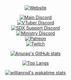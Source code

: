 <div align='center'>
  
  <a href='http://theblackarms.servehttp.com' title='TBA Website'>
      <img alt='Website' src='https://img.shields.io/website?down_color=%23FF0000&down_message=Offline&label=TBA Website&style=for-the-badge&up_color=00FF00&up_message=Online&url=http://theblackarms.servehttp.com&logo=https://cdn.discordapp.com/icons/809477903577251900/a_86b396d7a344f35b9c13fa29d8c7bf47.gif?size=4096'>
  
[![Main Discord](https://img.shields.io/discord/809477903577251900?style=for-the-badge&logo=appveyor?color=%23ff0000&label=The%20Black%20Arms)](https://discord.gg/pcfjyQ6z6z)  
[![VTuber Discord](https://img.shields.io/discord/797447807917096960?style=for-the-badge&logo=appveyor?color=%23ff0000&label=The%20Trigon)](https://discord.gg/4t5nNSW8yU)  
[![SDX Support Discord](https://img.shields.io/discord/745011216526737438?style=for-the-badge&logo=appveyor?color=%23ff0000&label=Support%20Server)](https://discord.gg/A9dca3N)  
[![Ministry Discord](https://img.shields.io/discord/657533624052219905?style=for-the-badge&logo=appveyor?color=%23000000&label=Ministry)](https://discord.gg/ministry)  
[![Patreon](https://img.shields.io/badge/Patreon-Donate-pink?style=for-the-badge)](https://www.patreon.com/PhoenixAceVFX)  
[![Twitch](https://img.shields.io/twitch/status/PhoenixAceVFX?label=PhoenixAceVFX%20Live&style=for-the-badge)](https://www.twitch.tv/PhoenixAceVFX)  

[![Anurag's GitHub stats](https://github-readme-stats.vercel.app/api?username=PhoenixAceVFX&show_icons=true&theme=chartreuse-dark)](https://github.com/anuraghazra/github-readme-stats)

[![Top Langs](https://github-readme-stats.vercel.app/api/top-langs/?username=PhoenixAceVFX&theme=chartreuse-dark&langs_count=8)](https://github.com/anuraghazra/github-readme-stats)

[![willianrod's wakatime stats](https://github-readme-stats.vercel.app/api/wakatime?username=phoenix&theme=chartreuse-dark&)](https://github.com/anuraghazra/github-readme-stats)

</div>
